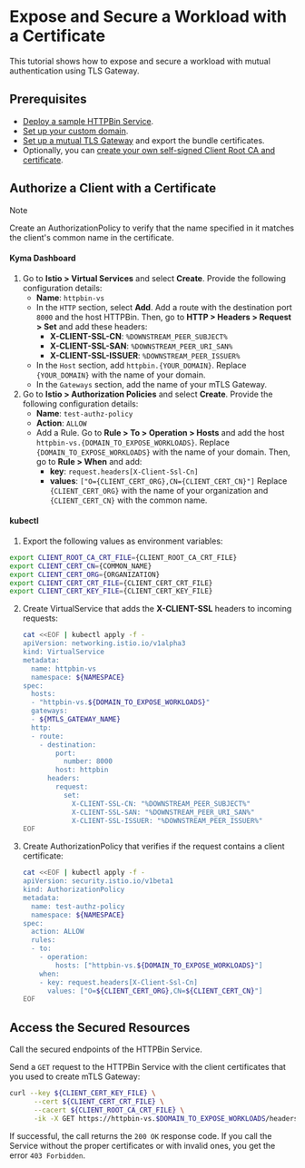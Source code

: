 # Expose and Secure a Workload with a Certificate

This tutorial shows how to expose and secure a workload with mutual authentication using TLS Gateway.

## Prerequisites

* [Deploy a sample HTTPBin Service](../01-00-create-workload.md).
* [Set up your custom domain](../01-10-setup-custom-domain-for-workload.md).
* [Set up a mutual TLS Gateway](../01-30-set-up-mtls-gateway.md) and export the bundle certificates.
* Optionally, you can [create your own self-signed Client Root CA and certificate](../01-60-security/01-61-mtls-selfsign-client-certicate.md).

## Authorize a Client with a Certificate

> [!NOTE]
>  Create an AuthorizationPolicy to verify that the name specified in it matches the client's common name in the certificate.

<!-- tabs:start -->
#### **Kyma Dashboard**

1. Go to **Istio > Virtual Services** and select **Create**. Provide the following configuration details:
    - **Name**: `httpbin-vs`
    - In the `HTTP` section, select **Add**. Add a route with the destination port `8000` and the host HTTPBin. Then, go to **HTTP > Headers > Request > Set** and add these headers:
      - **X-CLIENT-SSL-CN**: `%DOWNSTREAM_PEER_SUBJECT%`
      - **X-CLIENT-SSL-SAN**: `%DOWNSTREAM_PEER_URI_SAN%`
      - **X-CLIENT-SSL-ISSUER**: `%DOWNSTREAM_PEER_ISSUER%`
    - In the `Host` section, add `httpbin.{YOUR_DOMAIN}`. Replace `{YOUR_DOMAIN}` with the name of your domain.
    - In the `Gateways` section, add the name of your mTLS Gateway.
3. Go to **Istio > Authorization Policies** and select **Create**. Provide the following configuration details:
    - **Name**: `test-authz-policy`
    - **Action**: `ALLOW`
    - Add a Rule. Go to **Rule > To > Operation > Hosts** and add the host `httpbin-vs.{DOMAIN_TO_EXPOSE_WORKLOADS}`. Replace `{DOMAIN_TO_EXPOSE_WORKLOADS}` with the name of your domain. Then, go to **Rule > When** and add:
      - **key**: `request.headers[X-Client-Ssl-Cn]`
      - **values**: `["O={CLIENT_CERT_ORG},CN={CLIENT_CERT_CN}"]`
    Replace `{CLIENT_CERT_ORG}` with the name of your organization and `{CLIENT_CERT_CN}` with the common name.

#### **kubectl**

1. Export the following values as environment variables:

  ```bash
  export CLIENT_ROOT_CA_CRT_FILE={CLIENT_ROOT_CA_CRT_FILE}
  export CLIENT_CERT_CN={COMMON_NAME}
  export CLIENT_CERT_ORG={ORGANIZATION}
  export CLIENT_CERT_CRT_FILE={CLIENT_CERT_CRT_FILE}
  export CLIENT_CERT_KEY_FILE={CLIENT_CERT_KEY_FILE}
  ```

2. Create VirtualService that adds the **X-CLIENT-SSL** headers to incoming requests:

    ```bash
    cat <<EOF | kubectl apply -f - 
    apiVersion: networking.istio.io/v1alpha3
    kind: VirtualService
    metadata:
      name: httpbin-vs
      namespace: ${NAMESPACE}
    spec:
      hosts:
      - "httpbin-vs.${DOMAIN_TO_EXPOSE_WORKLOADS}"
      gateways:
      - ${MTLS_GATEWAY_NAME}
      http:
      - route:
        - destination:
            port:
              number: 8000
            host: httpbin
          headers:
            request:
              set:
                X-CLIENT-SSL-CN: "%DOWNSTREAM_PEER_SUBJECT%"
                X-CLIENT-SSL-SAN: "%DOWNSTREAM_PEER_URI_SAN%"
                X-CLIENT-SSL-ISSUER: "%DOWNSTREAM_PEER_ISSUER%"
    EOF
    ```

3. Create AuthorizationPolicy that verifies if the request contains a client certificate:
    
    ```bash
    cat <<EOF | kubectl apply -f -
    apiVersion: security.istio.io/v1beta1
    kind: AuthorizationPolicy
    metadata:
      name: test-authz-policy
      namespace: ${NAMESPACE}
    spec:
      action: ALLOW
      rules:
      - to:
        - operation:
            hosts: ["httpbin-vs.${DOMAIN_TO_EXPOSE_WORKLOADS}"]
        when:
        - key: request.headers[X-Client-Ssl-Cn]
          values: ["O=${CLIENT_CERT_ORG},CN=${CLIENT_CERT_CN}"]
    EOF
    ```
<!-- tabs:end -->

## Access the Secured Resources

Call the secured endpoints of the HTTPBin Service.

Send a `GET` request to the HTTPBin Service with the client certificates that you used to create mTLS Gateway:

```bash
curl --key ${CLIENT_CERT_KEY_FILE} \
      --cert ${CLIENT_CERT_CRT_FILE} \
      --cacert ${CLIENT_ROOT_CA_CRT_FILE} \
      -ik -X GET https://httpbin-vs.$DOMAIN_TO_EXPOSE_WORKLOADS/headers
```

If successful, the call returns the `200 OK` response code. If you call the Service without the proper certificates or with invalid ones, you get the error `403 Forbidden`.